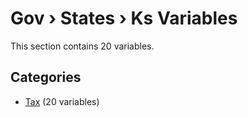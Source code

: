 # Gov › States › Ks Variables

This section contains 20 variables.

## Categories

- [Tax](tax/index.md) (20 variables)
